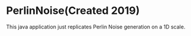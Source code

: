 # PerlinNoise(Created 2019)

This java application just replicates Perlin Noise generation on a 1D scale.
